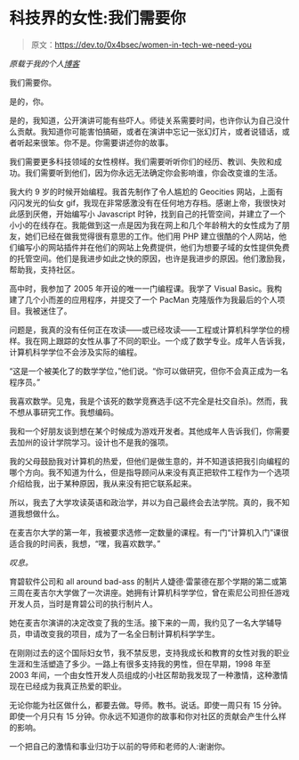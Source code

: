 # 科技界的女性:我们需要你

> 原文：<https://dev.to/0x4bsec/women-in-tech-we-need-you>

*原载于我的个人[博客](http://binarycodess.net)*

我们需要你。

是的，你。

是的，我知道，公开演讲可能有些吓人。师徒关系需要时间，也许你认为自己没什么贡献。我知道你可能害怕搞砸，或者在演讲中忘记一张幻灯片，或者说错话，或者听起来很笨。你不是。你需要讲述你的故事。

我们需要更多科技领域的女性榜样。我们需要听听你们的经历、教训、失败和成功。我们需要听到他们，因为你永远无法确定你会影响谁，你会改变谁的生活。

我大约 9 岁的时候开始编程。我首先制作了令人尴尬的 Geocities 网站，上面有闪闪发光的仙女 gif，我现在非常感激没有在任何地方存档。感谢上帝，我很快对此感到厌倦，开始编写小 Javascript 时钟，找到自己的托管空间，并建立了一个小小的在线存在。我能做到这一点是因为我在网上和几个年龄稍大的女性成为了朋友，她们已经在做我觉得很有意思的工作。他们用 PHP 建立很酷的个人网站，他们编写小的网站插件并在他们的网站上免费提供，他们为想要子域的女性提供免费的托管空间。他们是我进步如此之快的原因，也许是我进步的原因。他们激励我，帮助我，支持社区。

高中时，我参加了 2005 年开设的唯一一门编程课。我学了 Visual Basic。我构建了几个小而差的应用程序，并提交了一个 PacMan 克隆版作为我最后的个人项目。我被迷住了。

问题是，我真的没有任何正在攻读——或已经攻读——工程或计算机科学学位的榜样。我在网上跟踪的女性从事了不同的职业。一个成了数学专业。成年人告诉我，计算机科学学位不会涉及实际的编程。

“这是一个被美化了的数学学位，”他们说。“你可以做研究，但你不会真正成为一名程序员。”

我喜欢数学。见鬼，我是个该死的数学竞赛选手(这不完全是社交自杀)。然而，我不想从事研究工作。我想编码。

我和一个好朋友谈到想在某个时候成为游戏开发者。其他成年人告诉我们，你需要去加州的设计学院学习。设计也不是我的强项。

我的父母鼓励我对计算机的热爱，但他们是做生意的，并不知道该把我引向编程的哪个方向。我不知道为什么，但是指导顾问从来没有真正把软件工程作为一个选项介绍给我，出于某种原因，我从来没有把它联系起来。

所以，我去了大学攻读英语和政治学，并以为自己最终会去法学院。真的，我不知道我想做什么。

在麦吉尔大学的第一年，我被要求选修一定数量的课程。有一门“计算机入门”课很适合我的时间表，我想，“嘿，我喜欢数学。”

*叹息。*

育碧软件公司和 all around bad-ass 的制片人婕德·雷蒙德在那个学期的第二或第三周在麦吉尔大学做了一次讲座。她拥有计算机科学学位，曾在索尼公司担任游戏开发人员，当时是育碧公司的执行制片人。

她在麦吉尔演讲的决定改变了我的生活。接下来的一周，我约见了一名大学辅导员，申请改变我的项目，成为了一名全日制计算机科学学生。

在刚刚过去的这个国际妇女节，我不禁反思，支持我成长和教育的女性对我的职业生涯和生活塑造了多少。一路上有很多支持我的男性，但在早期，1998 年至 2003 年间，一个由女性开发人员组成的小社区帮助我发现了一种激情，这种激情现在已经成为我真正热爱的职业。

无论你能为社区做什么，都要去做。导师。教书。说话。即使一周只有 15 分钟。即使一个月只有 15 分钟。你永远不知道你的故事和你对社区的贡献会产生什么样的影响。

一个把自己的激情和事业归功于以前的导师和老师的人:谢谢你。